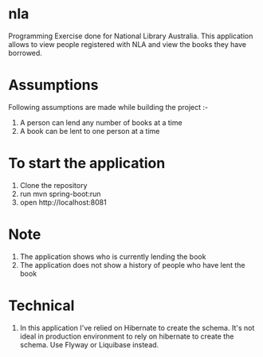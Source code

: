# nla
Programming Exercise done for National Library Australia.
This application allows to view people registered with NLA and view the books they have borrowed.

# Assumptions
Following assumptions are made while building the project :-
1. A person can lend any number of books at a time
2. A book can be lent to one person at a time

# To start the application
1. Clone the repository
2. run mvn spring-boot:run
3. open http://localhost:8081

# Note
1. The application shows who is currently lending the book
2. The application does not show a history of people who have lent the book

# Technical 
1. In this application I've relied on Hibernate to create the schema.
It's not ideal in production environment to rely on hibernate to create the schema.
Use Flyway or Liquibase instead.

